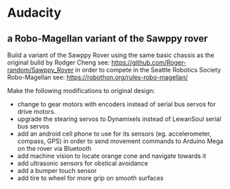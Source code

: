 # Audacity
## a Robo-Magellan variant of the Sawppy rover

Build a variant of the Sawppy Rover using the same basic chassis as the original build by Rodger Cheng see: https://github.com/Roger-random/Sawppy_Rover in order to compete in the Seattle Robotics Society Robo-Magellan see: https://robothon.org/rules-robo-magellan/

Make the following modifications to original design:
<ul>
<li>change to gear motors with encoders instead of serial bus servos for drive motors.
<li>upgrade the stearing servos to Dynamixels instead of LewanSoul serial bus servos
<li>add an android cell phone to use for its sensors (eg. accelerometer, compass, GPS) in order to send movement commands to Arduino Mega on the rover via Bluetooth
<li>add machine vision to locate orange cone and navigate towards it
<li>add ultrasonic sensors for obstical avoidance
<li>add a bumper touch sensor
<li>add tire to wheel for more grip on smooth surfaces
</ul>
